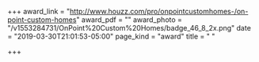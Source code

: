 +++
award_link = "http://www.houzz.com/pro/onpointcustomhomes-/on-point-custom-homes"
award_pdf = ""
award_photo = "/v1553284731/OnPoint%20Custom%20Homes/badge_46_8_2x.png"
date = "2019-03-30T21:01:53-05:00"
page_kind = "award"
title = " "

+++
